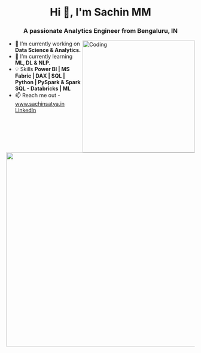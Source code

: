 <h1 align="center">Hi 👋,     I'm Sachin MM</h1>
<h3 align="center">A passionate Analytics Engineer from Bengaluru, IN</h3>
<img align="right" alt="Coding" width="300" src="https://cdn.dribbble.com/users/1162077/screenshots/3848914/programmer.gif">


- 🔭 I’m currently working on **Data Science & Analytics.**
- 🌱 I’m currently learning **ML, DL & NLP.**
- 💡 Skills **Power BI | MS Fabric | DAX | SQL | Python | PySpark & Spark SQL - Databricks | ML**
- 📫 Reach me out - <a href="https://www.sachinsatya.in" target="blank">www.sachinsatya.in</a> <a href="https://www.linkedin.com/in/sachin-m-6a6a9a171/" target="blank">LinkedIn</a>
<p><img align="left" width="520" src="https://github-readme-streak-stats.herokuapp.com/?user=Sachinsatya&&theme=tokyonight"  /></p>






